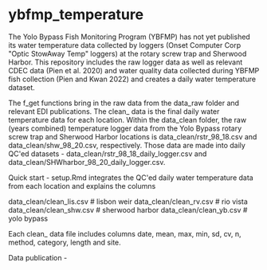 # ybfmp_temperature

The Yolo Bypass Fish Monitoring Program (YBFMP) has not yet published its water temperature data collected by loggers (Onset Computer Corp "Optic StowAway Temp" loggers) at the rotary screw trap and Sherwood Harbor. This repository includes the raw logger data as well as relevant CDEC data (Pien et al. 2020) and water quality data collected during YBFMP fish collection (Pien and Kwan 2022) and creates a daily water temperature dataset. 

The f_get functions bring in the raw data from the data_raw folder and relevant EDI publications. The clean_ data is the final daily water temperature data for each location. Within the data_clean folder, the raw (years combined) temperature logger data from the Yolo Bypass rotary screw trap and Sherwood Harbor locations is data_clean/rstr_98_18.csv and data_clean/shw_98_20.csv, respectively. Those data are made into daily QC'ed datasets - data_clean/rstr_98_18_daily_logger.csv and data_clean/SHWharbor_98_20_daily_logger.csv.

Quick start - setup.Rmd integrates the QC'ed daily water temperature data from each location and explains the columns 

data_clean/clean_lis.csv # lisbon weir
data_clean/clean_rv.csv # rio vista
data_clean/clean_shw.csv # sherwood harbor
data_clean/clean_yb.csv # yolo bypass

Each clean_ data file includes columns date, mean, max, min, sd, cv, n, method, category, length and site.

Data publication - 
